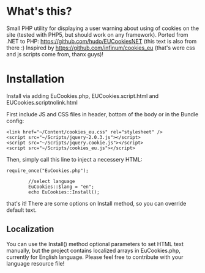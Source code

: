 # What's this?

Small PHP utility for displaying a user warning about using of cookies on the site (tested with PHP5, but should work on any framework). Ported from .NET to PHP: https://github.com/hudo/EUCookiesNET (this text is also from there :) Inspired by https://github.com/infinum/cookies_eu (that's were css and js scripts come from, thanx guys)!

# Installation

Install via adding EuCookies.php, EUCookies.script.html and EUCookies.scriptnolink.html

First include JS and CSS files in header, bottom of the body or in the Bundle config:

    <link href="~/Content/cookies_eu.css" rel="stylesheet" />
    <script src="~/Scripts/jquery-2.0.3.js"></script>
    <script src="~/Scripts/jquery.cookie.js"></script>
    <script src="~/Scripts/cookies_eu.js"></script>
    

Then, simply call this line to inject a necessery HTML:

    require_once("EuCookies.php");
			
			//select language
			EuCookies::$lang = "en";
			echo EuCookies::Install();


that's it! There are some options on Install method, so you can override default text.


## Localization

You can use the Install() method optional parameters to set HTML text manually, but the project contains localized arrays in EuCookies.php, currently for English language. Please feel free to contribute with your language resource file!
